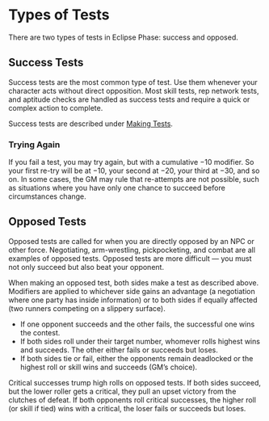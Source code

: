 # Types of Tests

There are two types of tests in Eclipse Phase: success and opposed.

## Success Tests

Success tests are the most common type of test. Use them whenever your character acts without direct opposition. Most skill tests, rep network tests, and aptitude checks are handled as success tests and require a quick or complex action to complete.

Success tests are described under [Making Tests](../03/01-how-to-play.md#making-tests).

### Trying Again

If you fail a test, you may try again, but with a cumulative −10 modifier. So your first re-try will be at −10, your second at −20, your third at −30, and so on. In some cases, the GM may rule that re-attempts are not possible, such as situations where you have only one chance to succeed before circumstances change.

## Opposed Tests

Opposed tests are called for when you are directly opposed by an NPC or other force. Negotiating, arm-wrestling, pickpocketing, and combat are all examples of opposed tests. Opposed tests are more difficult — you must not only succeed but also beat your opponent.

When making an opposed test, both sides make a test as described above. Modifiers are applied to whichever side gains an advantage (a negotiation where one party has inside information) or to both sides if equally affected (two runners competing on a slippery surface).

- If one opponent succeeds and the other fails, the successful one wins the contest.
- If both sides roll under their target number, whomever rolls highest wins and succeeds. The other either fails or succeeds but loses.
- If both sides tie or fail, either the opponents remain deadlocked or the highest roll or skill wins and succeeds (GM’s choice).

Critical successes trump high rolls on opposed tests. If both sides succeed, but the lower roller gets a critical, they pull an upset victory from the clutches of defeat. If both opponents roll critical successes, the higher roll (or skill if tied) wins with a critical, the loser fails or succeeds but loses.
